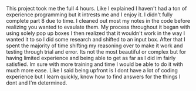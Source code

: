 This project took me the full 4 hours. Like I explained I haven't had a ton of experience programming
but it intrests me and I enjoy it. I didn't fully complete part 8 due to time. I cleaned out most
my notes in the code before realizing you wanted to evaulate them. My process throughout it began 
with using solely pop up boxes I then realized that it wouldn't work in the way I wanted it to so I
did some research and shifted to an input box. After that I spent the majority of time shifting my 
reasoning over to make it work and testing through trial and error. Its not the most beautiful or 
complex but for having limited experience and being able to get as far as I did im fairly satisfied.
Im sure with more training and time I would be able to do it with much more ease. Like I said being 
upfront is I dont have a lot of coding experience but I learn quickly, know how to find answers for
the things I dont and I'm determined.
